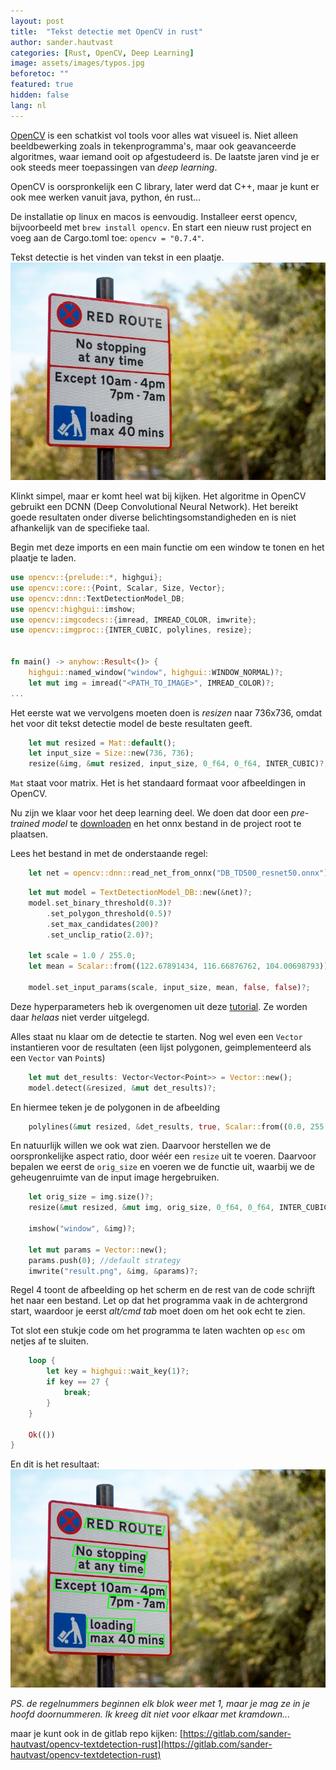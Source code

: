 ```yaml
---
layout: post
title:  "Tekst detectie met OpenCV in rust"
author: sander.hautvast
categories: [Rust, OpenCV, Deep Learning]
image: assets/images/typos.jpg
beforetoc: ""
featured: true
hidden: false
lang: nl
---
```

[OpenCV](https://opencv.org/) is een schatkist vol tools voor alles wat visueel is. Niet alleen beeldbewerking zoals in tekenprogramma's, maar ook geavanceerde algoritmes, waar iemand ooit op afgestudeerd is. De laatste jaren vind je er ook steeds meer toepassingen van _deep learning_. 

OpenCV is oorspronkelijk een C library, later werd dat C++, maar je kunt er ook mee werken vanuit java, python, én rust...

De installatie op linux en macos is eenvoudig. Installeer eerst opencv, bijvoorbeeld met `brew install opencv`. En start een nieuw rust project en voeg aan de Cargo.toml toe: `opencv = "0.7.4"`. 

Tekst detectie is het vinden van tekst in een plaatje. 
![plaatje](/assets/images/traffic-sign.png)

Klinkt simpel, maar er komt heel wat bij kijken. Het algoritme in OpenCV gebruikt een DCNN (Deep Convolutional Neural Network). Het bereikt goede resultaten onder diverse belichtingsomstandigheden en is niet afhankelijk van de specifieke taal. 

Begin met deze imports en een main functie om een window te tonen en het plaatje te laden.
```rust
use opencv::{prelude::*, highgui};
use opencv::core::{Point, Scalar, Size, Vector};
use opencv::dnn::TextDetectionModel_DB;
use opencv::highgui::imshow;
use opencv::imgcodecs::{imread, IMREAD_COLOR, imwrite};
use opencv::imgproc::{INTER_CUBIC, polylines, resize};


fn main() -> anyhow::Result<()> {
    highgui::named_window("window", highgui::WINDOW_NORMAL)?;
    let mut img = imread("<PATH_TO_IMAGE>", IMREAD_COLOR)?;
...
```

Het eerste wat we vervolgens moeten doen is _resizen_ naar 736x736, omdat het voor dit tekst detectie model de beste resultaten geeft.

```rust
    let mut resized = Mat::default();
    let input_size = Size::new(736, 736);
    resize(&img, &mut resized, input_size, 0_f64, 0_f64, INTER_CUBIC)?;
```

`Mat` staat voor matrix. Het is het standaard formaat voor afbeeldingen in OpenCV.

Nu zijn we klaar voor het deep learning deel. We doen dat door een _pre-trained model_ te [downloaden](https://drive.google.com/uc?export=dowload&id=19YWhArrNccaoSza0CfkXlA8im4-lAGsR) en het onnx bestand in de project root te plaatsen.

Lees het bestand in met de onderstaande regel:
```rust
    let net = opencv::dnn::read_net_from_onnx("DB_TD500_resnet50.onnx")?;
``` 

```rust
    let mut model = TextDetectionModel_DB::new(&net)?;
    model.set_binary_threshold(0.3)?
        .set_polygon_threshold(0.5)?
        .set_max_candidates(200)?
        .set_unclip_ratio(2.0)?;

    let scale = 1.0 / 255.0;
    let mean = Scalar::from((122.67891434, 116.66876762, 104.00698793));

    model.set_input_params(scale, input_size, mean, false, false)?;
```
Deze hyperparameters heb ik overgenomen uit deze [tutorial](https://github.com/opencv/opencv/blob/master/doc/tutorials/dnn/dnn_text_spotting/dnn_text_spotting.markdown). Ze worden daar _helaas_ niet verder uitgelegd.


Alles staat nu klaar om de detectie te starten. Nog wel even een `Vector` instantieren voor de resultaten (een lijst polygonen, geimplementeerd als een `Vector` van `Point`s)
```rust
    let mut det_results: Vector<Vector<Point>> = Vector::new();
    model.detect(&resized, &mut det_results)?;
```
En hiermee teken je de polygonen in de afbeelding

```rust
    polylines(&mut resized, &det_results, true, Scalar::from((0.0, 255.0, 0.0)), 2, 1, 0)?;
```

En natuurlijk willen we ook wat zien. Daarvoor herstellen we de oorspronkelijke aspect ratio, door wéér een `resize` uit te voeren. Daarvoor bepalen we eerst de `orig_size` en voeren we de functie uit, waarbij we de geheugenruimte van de input image hergebruiken. 
```rust
    let orig_size = img.size()?;
    resize(&mut resized, &mut img, orig_size, 0_f64, 0_f64, INTER_CUBIC)?;

    imshow("window", &img)?;

    let mut params = Vector::new();
    params.push(0); //default strategy
    imwrite("result.png", &img, &params)?;
```

Regel 4 toont de afbeelding op het scherm en de rest van de code schrijft het naar een bestand. Let op dat het programma vaak in de achtergrond start, waardoor je eerst _alt/cmd tab_ moet doen om het ook echt te zien.

Tot slot een stukje code om het programma te laten wachten op `esc` om netjes af te sluiten.
```rust
    loop {
        let key = highgui::wait_key(1)?;
        if key == 27 {
            break;
        }
    }

    Ok(())
}
```

En dit is het resultaat:
![plaatje](/assets/images/traffic-sign-detected.png)

_PS. de regelnummers beginnen elk blok weer met 1, maar je mag ze in je hoofd doornummeren. Ik kreeg dit niet voor elkaar met kramdown..._

maar je kunt ook in de gitlab repo kijken: [https://gitlab.com/sander-hautvast/opencv-textdetection-rust](https://gitlab.com/sander-hautvast/opencv-textdetection-rust)


